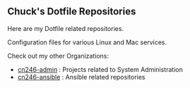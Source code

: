 ## Chuck's Dotfile Repositories

Here are my Dotfile related repositories.

Configuration files for various Linux and Mac services.

Check out my other Organizations:
- [cn246-admin](https://github.com/cn246-admin) : Projects related to System Administration
- [cn246-ansible](https://github.com/cn246-ansible) : Ansible related repositories

